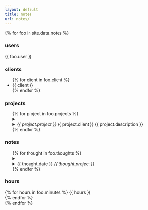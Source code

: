 ```yaml
---
layout: default
title: notes
url: notes/
---
```

{% for foo in site.data.notes %}  
<div>
   <h3>users</h3>  
   {{ foo.user }}  
</div>    
<div>
   <h3>clients</h3>  
   <ul>
   {% for client in foo.client %}
   <li>{{ client }}</li>    
   {% endfor %}      
   </ul>    
</div>    
<div>
   <h3>projects</h3>  
   <ul>
   {% for project in foo.projects %}  
   <details>   
      <summary>   
         <li><i style="font-style: italic;">{{ project.project }} </i>{{ project.client }}<span class='date'> {{ project.description }}</span></li>      
      </summary>   
      {% for todo in project.todo %}  
      <li>{{ todo }}</li>  
      {% endfor %}     
   </details>  
   {% endfor %} 
   </ul>    
</div> 
<div>   
   <h3>notes</h3>  
   <ul>
   {% for thought in foo.thoughts %}  
   <details>
      <summary>
         <li>{{ thought.date }}<i style="font-style: italic;"> {{ thought.project }}</i></li>  
      </summary>
      <li>{{ thought.note }}</li>  
      <br>    
   </details>   
   {% endfor %}  
   </ul>
</div>    
<div>   
   <h3>hours</h3>  
   {% for hours in foo.minutes %}  
   {{ hours }}   
   <br>  
   {% endfor %}
</div>   
{% endfor %}
